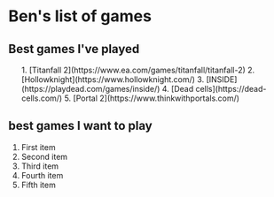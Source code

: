 # Ben's list of games
## Best games I've played
<ol>
1. [Titanfall 2](https://www.ea.com/games/titanfall/titanfall-2)
2. [Hollowknight](https://www.hollowknight.com/)
3. [INSIDE](https://playdead.com/games/inside/)
4. [Dead cells](https://dead-cells.com/)
5. [Portal 2](https://www.thinkwithportals.com/)
</ol>

 ## best games I want to play 
<ol>
  <li>First item</li>
  <li>Second item</li>
  <li>Third item</li>
  <li>Fourth item</li>
  <li>Fifth item</li>
</ol>
